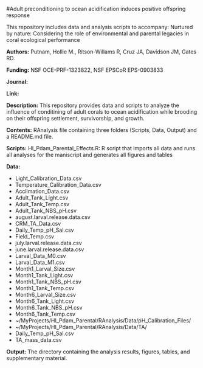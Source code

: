 

#Adult preconditioning to ocean acidification induces positive offspring response  

This repository includes data and analysis scripts to accompany: Nurtured by nature: Considering the role of environmental and parental legacies in coral ecological performance 

**Authors:** Putnam, Hollie M., Ritson-Willams R, Cruz JA, Davidson JM, Gates RD.   

**Funding:** NSF OCE-PRF-1323822, NSF EPSCoR EPS-0903833
 
**Journal:**  
   
**Link:**  

**Description:** This repository provides data and scripts to analyze the influence of conditining of adult corals to ocean acidification while brooding on their offspring settlement, survivorship, and growth.

**Contents:** RAnalysis file containing three folders (Scripts, Data, Output) and a README.md file.

**Scripts:** HI_Pdam_Parental_Effects.R: R script that imports all data and runs all analyses for the maniscript and generates all figures and tables 

**Data:**  
  
* Light_Calibration_Data.csv
* Temperature_Calibration_Data.csv
* Acclimation_Data.csv
* Adult_Tank_Light.csv
* Adult_Tank_Temp.csv
* Adult_Tank_NBS_pH.csv
* august.larval.release.data.csv
* CRM_TA_Data.csv
* Daily_Temp_pH_Sal.csv
* Field_Temp.csv
* july.larval.release.data.csv
* june.larval.release.data.csv
* Larval_Data_M0.csv
* Larval_Data_M1.csv
* Month1_Larval_Size.csv
* Month1_Tank_Light.csv
* Month1_Tank_NBS_pH.csv
* Month1_Tank_Temp.csv
* Month6_Larval_Size.csv
* Month6_Tank_Light.csv
* Month6_Tank_NBS_pH.csv
* Month6_Tank_Temp.csv
* ~/MyProjects/HI_Pdam_Parental/RAnalysis/Data/pH_Calibration_Files/
* ~/MyProjects/HI_Pdam_Parental/RAnalysis/Data/TA/
* Daily_Temp_pH_Sal.csv
* TA_mass_data.csv

**Output:** The directory containing the analysis results, figures, tables, and supplementary material.
